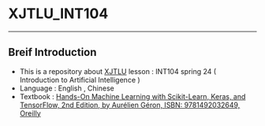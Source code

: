 # XJTLU_INT104
----
## Breif Introduction
- This is a repository about [XJTLU](https://www.xjtlu.edu.cn/zh) lesson : INT104 spring 24 ( Introduction to Artificial Intelligence )
- Language : English , Chinese
- Textbook : [Hands-On Machine Learning with Scikit-Learn, Keras, and TensorFlow, 2nd Edition, by Aurélien Géron, ISBN: 9781492032649, Oreilly]([https://github.com/Xyu-Chern/XJTLU_INT104/tree/main/Textbook](https://github.com/Xyu-Chern/XJTLU_INT104/blob/main/Textbook/Hands_On_Machine_Learning_with_Scikit_Learn_and_TensorFlow.pdf)https://github.com/Xyu-Chern/XJTLU_INT104/blob/main/Textbook/Hands_On_Machine_Learning_with_Scikit_Learn_and_TensorFlow.pdf)

